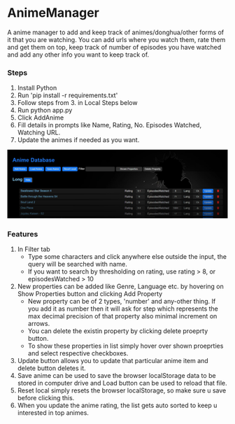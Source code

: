 # AnimeManager
A anime manager to add and keep track of animes/donghua/other forms of it that you are watching. You can add urls where you watch them, rate them and get them on top, keep track of number of episodes you have watched and add any other info you want to keep track of.

### Steps
1. Install Python
2. Run 'pip install -r requirements.txt'
3. Follow steps from 3. in Local Steps below
4. Run python app.py
5. Click AddAnime
6. Fill details in prompts like Name, Rating, No. Episodes Watched, Watching URL.
7. Update the animes if needed as you want.
   
![Sample](res/image.jpg)

### Features
1. In Filter tab
   - Type some characters and click anywhere else outside the input, the query will be searched with name.
   - If you want to search by thresholding on rating, use rating > 8, or episodesWatched > 10
2. New properties can be added like Genre, Language etc. by hovering on Show Properties button and clicking Add Property
   - New property can be of 2 types, 'number' and any-other thing. If you add it as number then it will ask for step which represents the max decimal precision of that property also minimal increment on arrows.
   - You can delete the existin property by clicking delete proeprty button.
   - To show these properties in list simply hover over shown proeprties and select respective checkboxes.
3. Update button allows you to update that particular anime item and delete button deletes it.
4. Save anime can be used to save the browser localStorage data to be stored in computer drive and Load button can be used to reload that file.
5. Reset local simply resets the browser localStorage, so make sure u save before clicking this.
6. When you update the anime rating, the list gets auto sorted to keep u interested in top animes.